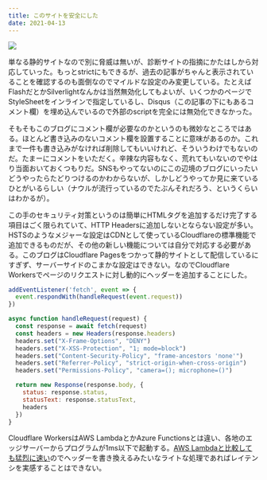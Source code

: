 ```yaml
---
title: このサイトを安全にした
date: 2021-04-13
---
```


![](https://photos.smugmug.com/photos/i-PJn3x2q/0/3e63e83d/X2/i-PJn3x2q-X2.png)

単なる静的サイトなので別に脅威は無いが、診断サイトの指摘にかたはしから対応していった。もっとstrictにもできるが、過去の記事がちゃんと表示されていることを確認するのも面倒なのでマイルドな設定のみ変更している。たとえばFlashだとかSilverlightなんかは当然無効化してもよいが、いくつかのページでStyleSheetをインラインで指定しているし、Disqus（この記事の下にもあるコメント欄）を埋め込んでいるので外部のscriptを完全には無効化できなかった。

そもそもこのブログにコメント欄が必要なのかというのも微妙なところではある。ほとんど書き込みのないコメント欄を設置することに意味があるのか。これまで一件も書き込みがなければ削除してもいいけれど、そういうわけでもないのだ。たまーにコメントをいただく。辛辣な内容もなく、荒れてもいないのでやはり当面おいておくつもりだ。SNSもやってないのにこの辺境のブログにいったいどうやったらたどりつけるのかわからないが、しかしどうやってか見に来ているひとがいるらしい（ナウルが流行っているのでたぶんそれだろう、というくらいはわかるが）。

この手のセキュリティ対策というのは簡単にHTMLタグを追加するだけ完了する項目はごく限られていて、HTTP Headersに追加しないとならない設定が多い。HSTSのようなメジャーな設定はCDNとして使っているCloudflareの標準機能で追加できるものだが、その他の新しい機能については自分で対応する必要がある。このブログはCloudflare Pagesをつかって静的サイトとして配信しているにすぎず、サーバーサイドのこまかな設定はできない。なのでCloudflare Workersでページのリクエストに対し動的にヘッダーを追加することにした。

```js
addEventListener('fetch', event => {
  event.respondWith(handleRequest(event.request))
})

async function handleRequest(request) {
  const response = await fetch(request)
  const headers = new Headers(response.headers)
  headers.set("X-Frame-Options", "DENY")
  headers.set("X-XSS-Protection", "1; mode=block")
  headers.set("Content-Security-Policy", "frame-ancestors 'none'")
  headers.set("Referrer-Policy", "strict-origin-when-cross-origin")
  headers.set("Permissions-Policy", "camera=(); microphone=()")

  return new Response(response.body, {
    status: response.status,
    statusText: response.statusText,
    headers
  })
}
```

Cloudflare WorkersはAWS LambdaとかAzure Functionsとは違い、各地のエッジサーバーからプログラムが1ms以下で起動する。[AWS Lambdaと比較しても猛烈に速い](https://blog.cloudflare.com/serverless-performance-comparison-workers-lambda/)のでヘッダーを書き換えるみたいなライトな処理であればレイテンシを実感することはできない。
